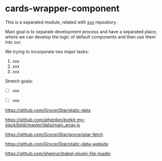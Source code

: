 # cards-wrapper-component

This is a separated module, related with [xxx]() repository.

Main goal is to separate development process and have a separated place, where we can develop the logic of default components and then use them into our.


We trying to incorporate two major tasks:
1. xxx
2. xxx
3. xxx


Stretch goals:
- [ ] xxx
- [ ] xxx


<!--
[![Build Status](https://travis-ci.org/GroceriStar/showcase.svg?branch=master)](https://travis-ci.org/GroceriStar/showcase)
-->
https://github.com/GroceriStar/static-data

https://github.com/atherdon/botkit-my-slack/blob/master/data/main_array.js

https://github.com/GroceriStar/groceristar-fetch

https://github.com/GroceriStar/static-data-website


https://github.com/sheerun/babel-plugin-file-loader
